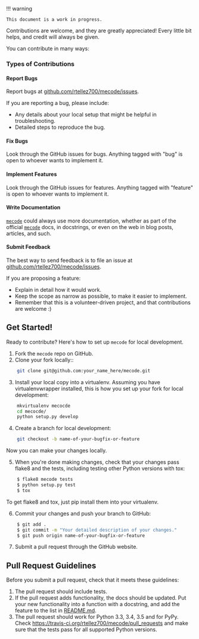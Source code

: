 !!! warning

    This document is a work in progress.


Contributions are welcome, and they are greatly appreciated! Every
little bit helps, and credit will always be given.

You can contribute in many ways:

### Types of Contributions

#### Report Bugs


Report bugs at [github.com/rtellez700/mecode/issues](https://github.com/rtellez700/mecode/issues).

If you are reporting a bug, please include:

* Any details about your local setup that might be helpful in troubleshooting.
* Detailed steps to reproduce the bug.

#### Fix Bugs

Look through the GitHub issues for bugs. Anything tagged with "bug"
is open to whoever wants to implement it.

#### Implement Features

Look through the GitHub issues for features. Anything tagged with "feature"
is open to whoever wants to implement it.

#### Write Documentation

[`mecode`](https://github.com/rtellez700/mecode) could always use more documentation, whether
as part of the official [`mecode`](https://github.com/rtellez700/mecode) docs, in docstrings,
or even on the web in blog posts, articles, and such.

#### Submit Feedback

The best way to send feedback is to file an issue at [github.com/rtellez700/mecode/issues](https://github.com/rtellez700/mecode/issues).

If you are proposing a feature:

* Explain in detail how it would work.
* Keep the scope as narrow as possible, to make it easier to implement.
* Remember that this is a volunteer-driven project, and that contributions
  are welcome :)

## Get Started!


Ready to contribute? Here's how to set up `mecode` for local development.

1. Fork the `mecode` repo on GitHub.
2. Clone your fork locally::
```bash
    git clone git@github.com:your_name_here/mecode.git
```

3. Install your local copy into a virtualenv. Assuming you have virtualenvwrapper installed, this is how you set up your fork for local development:
```bash
    mkvirtualenv mecocde
    cd mecocde/
    python setup.py develop
```

4. Create a branch for local development:
```bash
    git checkout -b name-of-your-bugfix-or-feature
```

   Now you can make your changes locally.

5. When you're done making changes, check that your changes pass flake8 and the tests, including testing other Python versions with tox:
```bash
    $ flake8 mecode tests
    $ python setup.py test
    $ tox
```

   To get flake8 and tox, just pip install them into your virtualenv.

6. Commit your changes and push your branch to GitHub:
```bash
    $ git add .
    $ git commit -m "Your detailed description of your changes."
    $ git push origin name-of-your-bugfix-or-feature
```

7. Submit a pull request through the GitHub website.

## Pull Request Guidelines

Before you submit a pull request, check that it meets these guidelines:

1. The pull request should include tests.
2. If the pull request adds functionality, the docs should be updated. Put
   your new functionality into a function with a docstring, and add the
   feature to the list in [README.md](https://github.com/rtellez700/mecode/README.md).
3. The pull request should work for Python 3.3, 3.4, 3.5 and for PyPy. Check
   https://travis-ci.org/rtellez700/mecode/pull_requests
   and make sure that the tests pass for all supported Python versions.
